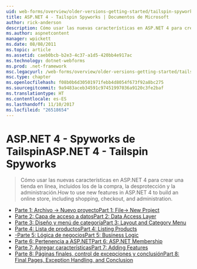 ```yaml
---
uid: web-forms/overview/older-versions-getting-started/tailspin-spyworks/index
title: ASP.NET 4 - Tailspin Spyworks | Documentos de Microsoft
author: rick-anderson
description: Cómo usar las nuevas características en ASP.NET 4 para crear una tienda en línea, incluidos los de la compra, la desprotección y la administración.
ms.author: aspnetcontent
manager: wpickett
ms.date: 08/08/2011
ms.topic: article
ms.assetid: caeb0bcb-b2e3-4c37-a1d5-420bb4e917ac
ms.technology: dotnet-webforms
ms.prod: .net-framework
msc.legacyurl: /web-forms/overview/older-versions-getting-started/tailspin-spyworks
msc.type: chapter
ms.openlocfilehash: f08b0b6d30501971febb4d8054f673f92a8bc275
ms.sourcegitcommit: 9a9483aceb34591c97451997036a9120c3fe2baf
ms.translationtype: HT
ms.contentlocale: es-ES
ms.lasthandoff: 11/10/2017
ms.locfileid: "26518654"
---
```

<a name="aspnet-4---tailspin-spyworks"></a><span data-ttu-id="55c49-103">ASP.NET 4 - Spyworks de Tailspin</span><span class="sxs-lookup"><span data-stu-id="55c49-103">ASP.NET 4 - Tailspin Spyworks</span></span>
====================
> <span data-ttu-id="55c49-104">Cómo usar las nuevas características en ASP.NET 4 para crear una tienda en línea, incluidos los de la compra, la desprotección y la administración.</span><span class="sxs-lookup"><span data-stu-id="55c49-104">How to use new features in ASP.NET 4 to build an online store, including shopping, checkout, and administration.</span></span>


- [<span data-ttu-id="55c49-105">Parte 1: Archivo -> Nuevo proyecto</span><span class="sxs-lookup"><span data-stu-id="55c49-105">Part 1: File-> New Project</span></span>](tailspin-spyworks-part-1.md)
- [<span data-ttu-id="55c49-106">Parte 2: Capa de acceso a datos</span><span class="sxs-lookup"><span data-stu-id="55c49-106">Part 2: Data Access Layer</span></span>](tailspin-spyworks-part-2.md)
- [<span data-ttu-id="55c49-107">Parte 3: Diseño y menú de categoría</span><span class="sxs-lookup"><span data-stu-id="55c49-107">Part 3: Layout and Category Menu</span></span>](tailspin-spyworks-part-3.md)
- [<span data-ttu-id="55c49-108">Parte 4: Lista de productos</span><span class="sxs-lookup"><span data-stu-id="55c49-108">Part 4: Listing Products</span></span>](tailspin-spyworks-part-4.md)
- [<span data-ttu-id="55c49-109">-Parte 5: Lógica de negocios</span><span class="sxs-lookup"><span data-stu-id="55c49-109">Part 5: Business Logic</span></span>](tailspin-spyworks-part-5.md)
- [<span data-ttu-id="55c49-110">Parte 6: Pertenencia a ASP.NET</span><span class="sxs-lookup"><span data-stu-id="55c49-110">Part 6: ASP.NET Membership</span></span>](tailspin-spyworks-part-6.md)
- [<span data-ttu-id="55c49-111">Parte 7: Agregar características</span><span class="sxs-lookup"><span data-stu-id="55c49-111">Part 7: Adding Features</span></span>](tailspin-spyworks-part-7.md)
- [<span data-ttu-id="55c49-112">Parte 8: Páginas finales, control de excepciones y conclusión</span><span class="sxs-lookup"><span data-stu-id="55c49-112">Part 8: Final Pages, Exception Handling, and Conclusion</span></span>](tailspin-spyworks-part-8.md)
